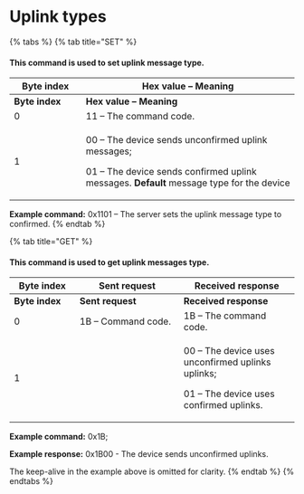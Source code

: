 # Uplink types

{% tabs %}
{% tab title="SET" %}
#### This command is used to set  uplink message type.&#x20;

<table data-header-hidden><thead><tr><th width="111">Byte index</th><th>Hex value – Meaning</th></tr></thead><tbody><tr><td><strong>Byte index</strong></td><td><strong>Hex value – Meaning</strong></td></tr><tr><td>0</td><td>11 – The command code.</td></tr><tr><td>1</td><td><p>00 – The device sends unconfirmed uplink messages;</p><p>01 – The device sends confirmed uplink messages. <strong>Default</strong> message type for the device</p></td></tr></tbody></table>

**Example command:** 0x1101 – The server sets the uplink message type to confirmed.
{% endtab %}

{% tab title="GET" %}
#### This command is used to get uplink messages type.

<table data-header-hidden><thead><tr><th width="99.99999999999997">Byte index</th><th width="168">Sent request</th><th>Received response</th></tr></thead><tbody><tr><td><strong>Byte index</strong></td><td><strong>Sent request</strong></td><td><strong>Received response</strong></td></tr><tr><td>0</td><td>1B – Command code.</td><td>1B – The command code.</td></tr><tr><td>1</td><td></td><td><p>00 – The device uses unconfirmed uplinks uplinks;</p><p>01 – The device uses confirmed uplinks.</p></td></tr></tbody></table>

**Example command:** 0x1B;

**Example response:** 0x1B00 - The device sends unconfirmed uplinks.

The keep-alive in the example above is omitted for clarity.
{% endtab %}
{% endtabs %}
